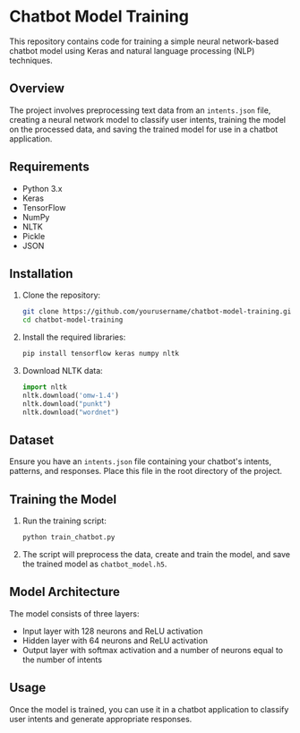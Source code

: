 # Chatbot Model Training

This repository contains code for training a simple neural network-based chatbot model using Keras and natural language processing (NLP) techniques.

## Overview

The project involves preprocessing text data from an `intents.json` file, creating a neural network model to classify user intents, training the model on the processed data, and saving the trained model for use in a chatbot application.

## Requirements

- Python 3.x
- Keras
- TensorFlow
- NumPy
- NLTK
- Pickle
- JSON

## Installation

1. Clone the repository:
    ```bash
    git clone https://github.com/yourusername/chatbot-model-training.git
    cd chatbot-model-training
    ```

2. Install the required libraries:
    ```bash
    pip install tensorflow keras numpy nltk
    ```

3. Download NLTK data:
    ```python
    import nltk
    nltk.download('omw-1.4')
    nltk.download("punkt")
    nltk.download("wordnet")
    ```

## Dataset

Ensure you have an `intents.json` file containing your chatbot's intents, patterns, and responses. Place this file in the root directory of the project.

## Training the Model

1. Run the training script:
    ```bash
    python train_chatbot.py
    ```

2. The script will preprocess the data, create and train the model, and save the trained model as `chatbot_model.h5`.

## Model Architecture

The model consists of three layers:
- Input layer with 128 neurons and ReLU activation
- Hidden layer with 64 neurons and ReLU activation
- Output layer with softmax activation and a number of neurons equal to the number of intents

## Usage

Once the model is trained, you can use it in a chatbot application to classify user intents and generate appropriate responses.
